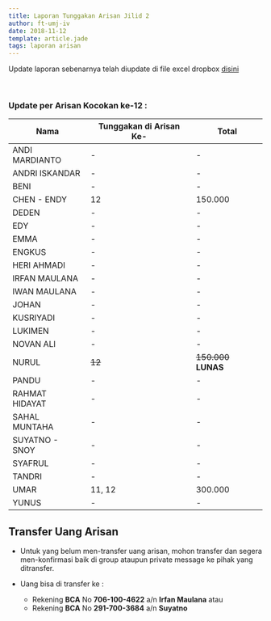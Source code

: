 ```yaml
---
title: Laporan Tunggakan Arisan Jilid 2
author: ft-umj-iv
date: 2018-11-12
template: article.jade
tags: laporan arisan
---
```


Update laporan sebenarnya telah diupdate di file excel dropbox [disini](https://www.dropbox.com/s/lqrvit24hfh3fot/Arisan%20UMJ%20TechInfo4%20Jilid%2002.xlsx?dl=0)

<br/>
<span class="more"></span>

### Update per Arisan Kocokan ke-12 :

|Nama									| Tunggakan di Arisan Ke- 	| Total 			|
| -------------------	| ------------------------- | ----------- |
| ANDI MARDIANTO 			| - 			  		            | -        		|
| ANDRI ISKANDAR 			| - 			  		            | -        		|
| BENI 						    | - 			  		            | -        		|
| CHEN - ENDY 				| 12		 						        | 150.000  		|
| DEDEN 					    | - 			  		            | -        		|
| EDY 						    | - 			  		            | -        		|
| EMMA 						    | - 			  		            | -        		|
| ENGKUS 					    | - 			  		            | -        		|
| HERI AHMADI 				| - 			  		            | -        		|
| IRFAN MAULANA 			| - 			  		            | -        		|
| IWAN MAULANA 				| - 			  		            | -        		|
| JOHAN 					    | - 			  		            | -        		|
| KUSRIYADI 				  | - 			  		            | -        		|
| LUKIMEN 					  | - 			  		            | -        		|
| NOVAN ALI 				  | - 			  		            | -        		|
| NURUL				 		    | ~~12~~		 						    	| ~~150.000~~  **LUNAS** |
| PANDU 					    | - 			  		            | -        		|
| RAHMAT HIDAYAT 			| - 			  		            | -        		|
| SAHAL MUNTAHA 			| - 			  		            | -        		|
| SUYATNO - SNOY 			| - 			  		            | -        		|
| SYAFRUL 					  | - 			  		            | -        		|
| TANDRI 					    | - 			  		            | -        		|
| UMAR 						    | 11, 12		 						    | 300.000  		|
| YUNUS 					    | - 			  		            | -        		|

## Transfer Uang Arisan

+ Untuk yang belum men-transfer uang arisan, mohon transfer dan segera men-konfirmasi baik di group ataupun private message ke pihak yang ditransfer.

+ Uang bisa di transfer ke :
	- Rekening <b>BCA</b> No <b>706-100-4622</b> a/n <b>Irfan Maulana</b> atau
	- Rekening <b>BCA</b> No <b>291-700-3684</b> a/n <b>Suyatno</b>
